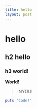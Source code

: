 ```yaml
---
title: hello
layout: post
---
```


# hello
## h2 hello
### h3 world!
**World!**
 
> INYOU!

```ruby
puts 'Code!'
```